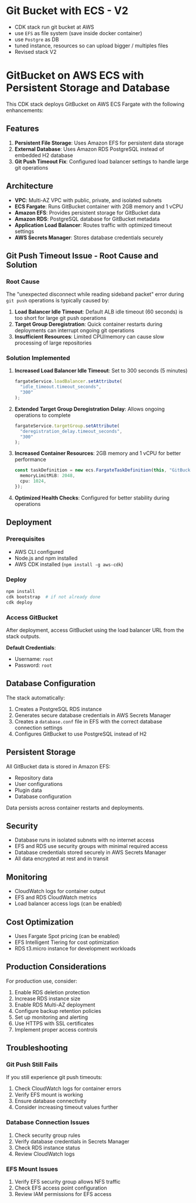 # Git Bucket with ECS - V2

- CDK stack run git bucket at AWS
- use `EFS` as file system (save inside docker container)
- use `Postgre` as DB
- tuned instance, resources so can upload bigger / multiples files
- Revised stack V2

# GitBucket on AWS ECS with Persistent Storage and Database

This CDK stack deploys GitBucket on AWS ECS Fargate with the following enhancements:

## Features

1. **Persistent File Storage**: Uses Amazon EFS for persistent data storage
2. **External Database**: Uses Amazon RDS PostgreSQL instead of embedded H2 database
3. **Git Push Timeout Fix**: Configured load balancer settings to handle large git operations

## Architecture

- **VPC**: Multi-AZ VPC with public, private, and isolated subnets
- **ECS Fargate**: Runs GitBucket container with 2GB memory and 1 vCPU
- **Amazon EFS**: Provides persistent storage for GitBucket data
- **Amazon RDS**: PostgreSQL database for GitBucket metadata
- **Application Load Balancer**: Routes traffic with optimized timeout settings
- **AWS Secrets Manager**: Stores database credentials securely

## Git Push Timeout Issue - Root Cause and Solution

### Root Cause
The "unexpected disconnect while reading sideband packet" error during `git push` operations is typically caused by:

1. **Load Balancer Idle Timeout**: Default ALB idle timeout (60 seconds) is too short for large git push operations
2. **Target Group Deregistration**: Quick container restarts during deployments can interrupt ongoing git operations
3. **Insufficient Resources**: Limited CPU/memory can cause slow processing of large repositories

### Solution Implemented

1. **Increased Load Balancer Idle Timeout**: Set to 300 seconds (5 minutes)
   ```typescript
   fargateService.loadBalancer.setAttribute(
     "idle_timeout.timeout_seconds",
     "300"
   );
   ```

2. **Extended Target Group Deregistration Delay**: Allows ongoing operations to complete
   ```typescript
   fargateService.targetGroup.setAttribute(
     "deregistration_delay.timeout_seconds",
     "300"
   );
   ```

3. **Increased Container Resources**: 2GB memory and 1 vCPU for better performance
   ```typescript
   const taskDefinition = new ecs.FargateTaskDefinition(this, "GitBucketTaskDef", {
     memoryLimitMiB: 2048,
     cpu: 1024,
   });
   ```

4. **Optimized Health Checks**: Configured for better stability during operations

## Deployment

### Prerequisites
- AWS CLI configured
- Node.js and npm installed
- AWS CDK installed (`npm install -g aws-cdk`)

### Deploy
```bash
npm install
cdk bootstrap  # if not already done
cdk deploy
```

### Access GitBucket
After deployment, access GitBucket using the load balancer URL from the stack outputs.

**Default Credentials**: 
- Username: `root`
- Password: `root`

## Database Configuration

The stack automatically:
1. Creates a PostgreSQL RDS instance
2. Generates secure database credentials in AWS Secrets Manager
3. Creates a `database.conf` file in EFS with the correct database connection settings
4. Configures GitBucket to use PostgreSQL instead of H2

## Persistent Storage

All GitBucket data is stored in Amazon EFS:
- Repository data
- User configurations
- Plugin data
- Database configuration

Data persists across container restarts and deployments.

## Security

- Database runs in isolated subnets with no internet access
- EFS and RDS use security groups with minimal required access
- Database credentials stored securely in AWS Secrets Manager
- All data encrypted at rest and in transit

## Monitoring

- CloudWatch logs for container output
- EFS and RDS CloudWatch metrics
- Load balancer access logs (can be enabled)

## Cost Optimization

- Uses Fargate Spot pricing (can be enabled)
- EFS Intelligent Tiering for cost optimization
- RDS t3.micro instance for development workloads

## Production Considerations

For production use, consider:
1. Enable RDS deletion protection
2. Increase RDS instance size
3. Enable RDS Multi-AZ deployment
4. Configure backup retention policies
5. Set up monitoring and alerting
6. Use HTTPS with SSL certificates
7. Implement proper access controls

## Troubleshooting

### Git Push Still Fails
If you still experience git push timeouts:
1. Check CloudWatch logs for container errors
2. Verify EFS mount is working
3. Ensure database connectivity
4. Consider increasing timeout values further

### Database Connection Issues
1. Check security group rules
2. Verify database credentials in Secrets Manager
3. Check RDS instance status
4. Review CloudWatch logs

### EFS Mount Issues
1. Verify EFS security group allows NFS traffic
2. Check EFS access point configuration
3. Review IAM permissions for EFS access
